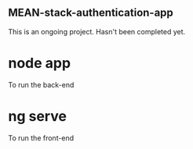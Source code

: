 ## MEAN-stack-authentication-app

This is an ongoing project. Hasn't been completed yet.

# node app
To run the back-end

# ng serve
To run the front-end
